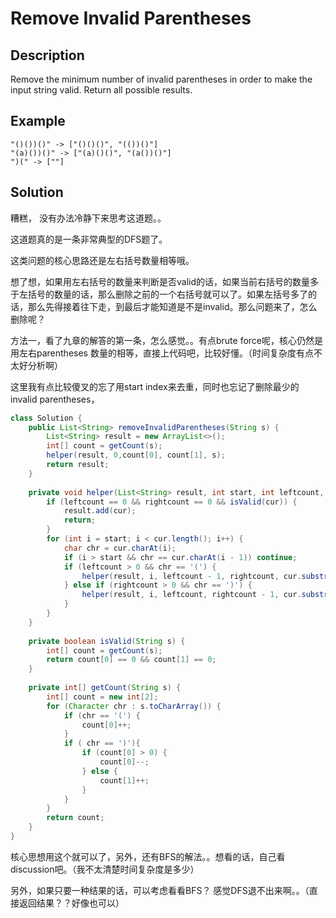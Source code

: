 # Remove Invalid Parentheses

## Description

Remove the minimum number of invalid parentheses in order to make the input string valid. Return all possible results.

## Example

```text
"()())()" -> ["()()()", "(())()"]
"(a)())()" -> ["(a)()()", "(a())()"]
")(" -> [""]
```

## Solution

 糟糕， 没有办法冷静下来思考这道题。。

这道题真的是一条非常典型的DFS题了。

这类问题的核心思路还是左右括号数量相等哦。

想了想，如果用左右括号的数量来判断是否valid的话，如果当前右括号的数量多于左括号的数量的话，那么删除之前的一个右括号就可以了。如果左括号多了的话，那么先得接着往下走，到最后才能知道是不是invalid。那么问题来了，怎么删除呢？

方法一，看了九章的解答的第一条，怎么感觉。。有点brute force呢，核心仍然是用左右parentheses 数量的相等，直接上代码吧，比较好懂。（时间复杂度有点不太好分析啊）

这里我有点比较傻叉的忘了用start index来去重，同时也忘记了删除最少的invalid parentheses，

```java
class Solution {
    public List<String> removeInvalidParentheses(String s) {
        List<String> result = new ArrayList<>();
        int[] count = getCount(s);
        helper(result, 0,count[0], count[1], s);
        return result;
    }
    
    private void helper(List<String> result, int start, int leftcount, int rightcount, String cur) {
        if (leftcount == 0 && rightcount == 0 && isValid(cur)) {
            result.add(cur);
            return;
        }
        for (int i = start; i < cur.length(); i++) {
            char chr = cur.charAt(i);
            if (i > start && chr == cur.charAt(i - 1)) continue;
            if (leftcount > 0 && chr == '(') {
                helper(result, i, leftcount - 1, rightcount, cur.substring(0, i) + cur.substring(i + 1, cur.length()));
            } else if (rightcount > 0 && chr == ')') {
                helper(result, i, leftcount, rightcount - 1, cur.substring(0, i) + cur.substring(i + 1, cur.length()));
            }
        }
    }
    
    private boolean isValid(String s) {
        int[] count = getCount(s);
        return count[0] == 0 && count[1] == 0;
    }
    
    private int[] getCount(String s) {
        int[] count = new int[2];
        for (Character chr : s.toCharArray()) {
            if (chr == '(') {
                count[0]++;
            } 
            if ( chr == ')'){
                if (count[0] > 0) {
                    count[0]--;
                } else {
                    count[1]++;
                }               
            }
        }
        return count;
    }
}
```

核心思想用这个就可以了，另外，还有BFS的解法。。想看的话，自己看discussion吧。（我不太清楚时间复杂度是多少）

另外，如果只要一种结果的话，可以考虑看看BFS？ 感觉DFS退不出来啊。。（直接返回结果？？好像也可以）

